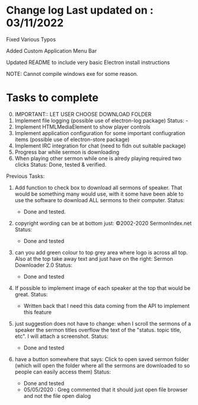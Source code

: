 Change log
Last updated on : 03/11/2022
============================

Fixed Various Typos

Added Custom Application Menu Bar

Updated README to include very basic Electron install instructions

NOTE: Cannot compile windows exe for some reason.

Tasks to complete
=================
0) IMPORTANT::
 LET USER CHOOSE DOWNLOAD FOLDER
1) Implement file logging (possible use of electron-log package)
    Status:
        - 
2) Implement HTMLMediaElement to show player controls
3) Implement application configuration for some important confiugration items (possible use of electron-store package)
4) Implement IRC integration for chat (need to fidn out suitable package)
5) Progress bar while sermon is downloading
6) When playing other sermon while one is alredy playing required two clicks
    Status: Done, tested & verified.


Previous Tasks:

1) Add function to check box to download all sermons of speaker. That would be something many would use, with it some have been able to use the software to download ALL sermons to their computer.
Status:
    - Done and tested.

2) copyright wording can be at bottom just: ©2002-2020 SermonIndex.net
Status:
    - Done and tested

3) can you add green colour to top grey area where logo is across all top. Also at the top take away text and just have on the right: Sermon Downloader 2.0
Status:
    - Done and tested

4) If possible to implement image of each speaker at the top that would be great.
Status:
    - Written back that I need this data coming from the API to implement this feature

5) just suggestion does not have to change: when I scroll the sermons of a speaker the sermon titles overflow the text of the "status.  topic   title, etc". I will attach a screenshot.
Status:
    - Done and tested

6) have a button somewhere that says: Click to open saved sermon folder (which will open the folder where all the sermons are downloaded to so people can easily access them)
Status:
    - Done and tested
    - 05/05/2020 : Greg commented that it should just open file browser and not the file open dialog


